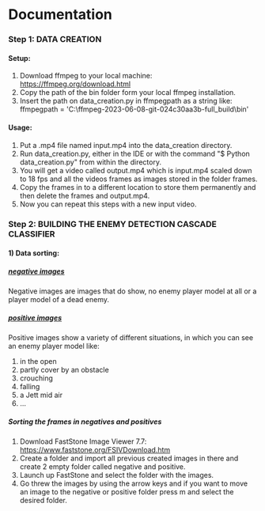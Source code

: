 # Documentation
### Step 1: DATA CREATION
#### Setup:
1. Download ffmpeg to your local machine: https://ffmpeg.org/download.html
2. Copy the path of the bin folder form your local ffmpeg installation.
3. Insert the path on data_creation.py in ffmpegpath as a string like: ffmpegpath = 'C:\ffmpeg-2023-06-08-git-024c30aa3b-full_build\bin'
#### Usage:
1. Put a .mp4 file named input.mp4 into the data_creation directory.
2. Run data_creation.py, either in the IDE or with the command "$ Python data_creation.py" from within the directory.
3. You will get a video called output.mp4 which is input.mp4 scaled down to 18 fps and all the videos frames as images stored in the folder frames.
4. Copy the frames in to a different location to store them permanently and then delete the frames and output.mp4.
5. Now you can repeat this steps with a new input video.
### Step 2: BUILDING THE ENEMY DETECTION CASCADE CLASSIFIER
#### 1) Data sorting:
##### <u>negative images</u>
Negative images are images that do show, no enemy player model at all or a player model of a dead enemy.
##### <u>positive images</u>
Positive images show a variety of different situations, in which you can see an enemy player model like:
1. in the open
2. partly cover by an obstacle
3. crouching
4. falling
5. a Jett mid air
6. ...
##### Sorting the frames in negatives and positives
1. Download FastStone Image Viewer 7.7: https://www.faststone.org/FSIVDownload.htm
2. Create a folder and import all previous created images in there and create 2 empty folder called negative and positive.
3. Launch up FastStone and select the folder with the images. 
4. Go threw the images by using the arrow keys and if you want to move an image to the negative or positive folder press m and select the desired folder.